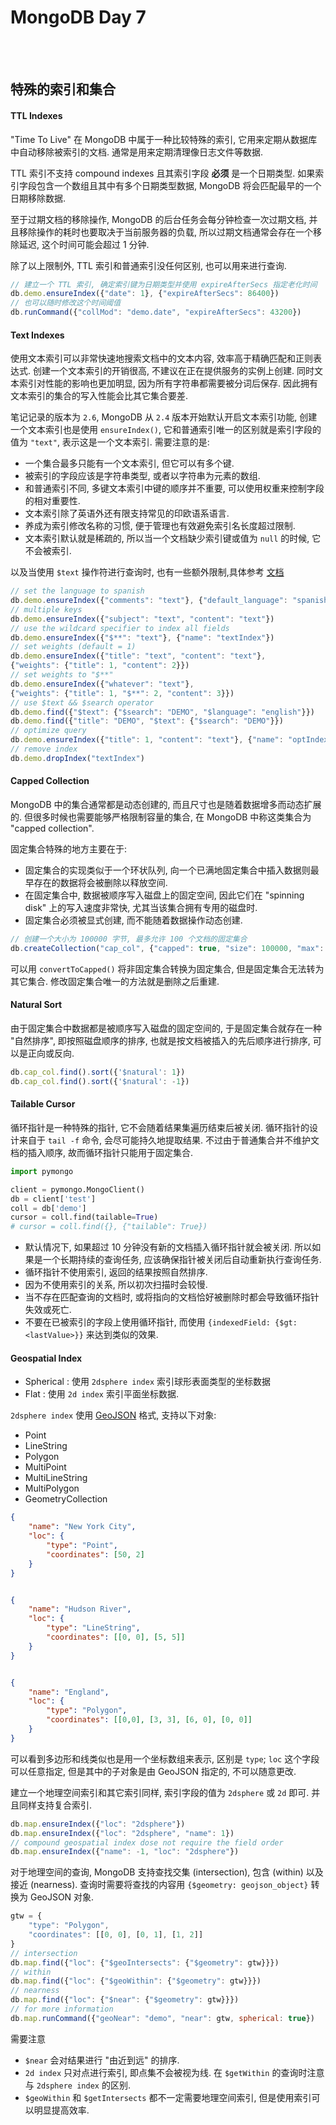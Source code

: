 # MongoDB Day 7

<br>
<br>

## 特殊的索引和集合

#### TTL Indexes

"Time To Live" 在 MongoDB 中属于一种比较特殊的索引,
它用来定期从数据库中自动移除被索引的文档.
通常是用来定期清理像日志文件等数据.

TTL 索引不支持 compound indexes 且其索引字段 __必须__ 是一个日期类型.
如果索引字段包含一个数组且其中有多个日期类型数据, MongoDB 将会匹配最早的一个日期移除数据.

至于过期文档的移除操作, MongoDB 的后台任务会每分钟检查一次过期文档,
并且移除操作的耗时也要取决于当前服务器的负载, 所以过期文档通常会存在一个移除延迟,
这个时间可能会超过 1 分钟.

除了以上限制外, TTL 索引和普通索引没任何区别, 也可以用来进行查询.

```js
// 建立一个 TTL 索引, 确定索引键为日期类型并使用 expireAfterSecs 指定老化时间
db.demo.ensureIndex({"date": 1}, {"expireAfterSecs": 86400})
// 也可以随时修改这个时间阈值
db.runCommand({"collMod": "demo.date", "expireAfterSecs": 43200})
```

#### Text Indexes

使用文本索引可以非常快速地搜索文档中的文本内容, 效率高于精确匹配和正则表达式.
创建一个文本索引的开销很高, 不建议在正在提供服务的实例上创建.
同时文本索引对性能的影响也更加明显, 因为所有字符串都需要被分词后保存.
因此拥有文本索引的集合的写入性能会比其它集合要差.

笔记记录的版本为 `2.6`, MongoDB 从 `2.4` 版本开始默认开启文本索引功能,
创建一个文本索引也是使用 `ensureIndex()`,
它和普通索引唯一的区别就是索引字段的值为 `"text"`, 表示这是一个文本索引.
需要注意的是:
- 一个集合最多只能有一个文本索引, 但它可以有多个键.
- 被索引的字段应该是字符串类型, 或者以字符串为元素的数组.
- 和普通索引不同, 多键文本索引中键的顺序并不重要, 可以使用权重来控制字段的相对重要性.
- 文本索引除了英语外还有限支持常见的印欧语系语言.
- 养成为索引修改名称的习惯, 便于管理也有效避免索引名长度超过限制.
- 文本索引默认就是稀疏的, 所以当一个文档缺少索引键或值为 `null` 的时候, 它不会被索引.

以及当使用 `$text` 操作符进行查询时, 也有一些额外限制,具体参考
[文档](http://docs.mongodb.org/manual/reference/operator/query/text/#op._S_text)

```js
// set the language to spanish
db.demo.ensureIndex({"comments": "text"}, {"default_language": "spanish"})
// multiple keys
db.demo.ensureIndex({"subject": "text", "content": "text"})
// use the wildcard specifier to index all fields
db.demo.ensureIndex({"$**": "text"}, {"name": "textIndex"})
// set weights (default = 1)
db.demo.ensureIndex({"title": "text", "content": "text"},
{"weights": {"title": 1, "content": 2}})
// set weights to "$**"
db.demo.ensureIndex({"whatever": "text"},
{"weights": {"title": 1, "$**": 2, "content": 3}})
// use $text && $search operator
db.demo.find({"$text": {"$search": "DEMO", "$language": "english"}})
db.demo.find({"title": "DEMO", "$text": {"$search": "DEMO"}})
// optimize query
db.demo.ensureIndex({"title": 1, "content": "text"}, {"name": "optIndex"})
// remove index
db.demo.dropIndex("textIndex")
```


#### Capped Collection

MongoDB 中的集合通常都是动态创建的, 而且尺寸也是随着数据增多而动态扩展的.
但很多时候也需要能够严格限制容量的集合,
在 MongoDB 中称这类集合为 "capped collection".

固定集合特殊的地方主要在于:
- 固定集合的实现类似于一个环状队列,
向一个已满地固定集合中插入数据则最早存在的数据将会被删除以释放空间.
- 在固定集合中, 数据被顺序写入磁盘上的固定空间,
因此它们在 "spinning disk" 上的写入速度非常快,
尤其当该集合拥有专用的磁盘时.
- 固定集合必须被显式创建, 而不能随着数据操作动态创建.

```js
// 创建一个大小为 100000 字节, 最多允许 100 个文档的固定集合
db.createCollection("cap_col", {"capped": true, "size": 100000, "max": 100})
```

可以用 `convertToCapped()` 将非固定集合转换为固定集合, 但是固定集合无法转为其它集合.
修改固定集合唯一的方法就是删除之后重建.

#### Natural Sort

由于固定集合中数据都是被顺序写入磁盘的固定空间的, 于是固定集合就存在一种 "自然排序",
即按照磁盘顺序的排序, 也就是按文档被插入的先后顺序进行排序, 可以是正向或反向.

```js
db.cap_col.find().sort({'$natural': 1})
db.cap_col.find().sort({'$natural': -1})
```

#### Tailable Cursor

循环指针是一种特殊的指针, 它不会随着结果集遍历结束后被关闭.
循环指针的设计来自于 `tail -f` 命令, 会尽可能持久地提取结果.
不过由于普通集合并不维护文档的插入顺序, 故而循环指针只能用于固定集合.

```py
import pymongo

client = pymongo.MongoClient()
db = client['test']
coll = db['demo']
cursor = coll.find(tailable=True)
# cursor = coll.find({}, {"tailable": True})
```

- 默认情况下, 如果超过 10 分钟没有新的文档插入循环指针就会被关闭.
所以如果是一个长期持续的查询任务, 应该确保指针被关闭后自动重新执行查询任务.
- 循环指针不使用索引, 返回的结果按照自然排序.
- 因为不使用索引的关系, 所以初次扫描时会较慢.
- 当不存在匹配查询的文档时, 或将指向的文档恰好被删除时都会导致循环指针失效或死亡.
- 不要在已被索引的字段上使用循环指针, 而使用 `{indexedField: {$gt: <lastValue>}}`
来达到类似的效果.

#### Geospatial Index

- Spherical : 使用 `2dsphere index` 索引球形表面类型的坐标数据
- Flat : 使用 `2d index` 索引平面坐标数据.

`2dsphere index` 使用 [GeoJSON](http://geojson.org/) 格式,
支持以下对象:
- Point
- LineString
- Polygon
- MultiPoint
- MultiLineString
- MultiPolygon
- GeometryCollection

```json
{
    "name": "New York City",
    "loc": {
        "type": "Point",
        "coordinates": [50, 2]
    }
}


{
    "name": "Hudson River",
    "loc": {
        "type": "LineString",
        "coordinates": [[0, 0], [5, 5]]
    }
}


{
    "name": "England",
    "loc": {
        "type": "Polygon",
        "coordinates": [[0,0], [3, 3], [6, 0], [0, 0]]
    }
}
```

可以看到多边形和线类似也是用一个坐标数组来表示, 区别是 `type`;
`loc` 这个字段可以任意指定, 但是其中的子对象是由 GeoJSON 指定的, 不可以随意更改.

建立一个地理空间索引和其它索引同样, 索引字段的值为 `2dsphere` 或 `2d` 即可.
并且同样支持复合索引.

```js
db.map.ensureIndex({"loc": "2dsphere"})
db.map.ensureIndex({"loc": "2dsphere", "name": 1})
// compound geospatial index dose not require the field order
db.map.ensureIndex({"name": -1, "loc": "2dsphere"})
```

对于地理空间的查询, MongoDB 支持查找交集 (intersection), 包含 (within)
以及接近 (nearness).
查询时需要将查找的内容用 `{$geometry: geojson_object}` 转换为 GeoJSON 对象.

```js
gtw = {
    "type": "Polygon",
    "coordinates": [[0, 0], [0, 1], [1, 2]]
}
// intersection
db.map.find({"loc": {"$geoIntersects": {"$geometry": gtw}}})
// within
db.map.find({"loc": {"$geoWithin": {"$geometry": gtw}}})
// nearness
db.map.find({"loc": {"$near": {"$geometry": gtw}}})
// for more information
db.map.runCommand({"geoNear": "demo", "near": gtw, spherical: true})
```

需要注意
- `$near` 会对结果进行 "由近到远" 的排序.
- `2d index` 只对点进行索引,
即点集不会被视为线. 在 `$getWithin` 的查询时注意与 `2dsphere index` 的区别.
- `$geoWithin` 和 `$getIntersects` 都不一定需要地理空间索引, 但是使用索引可以明显提高效率.
